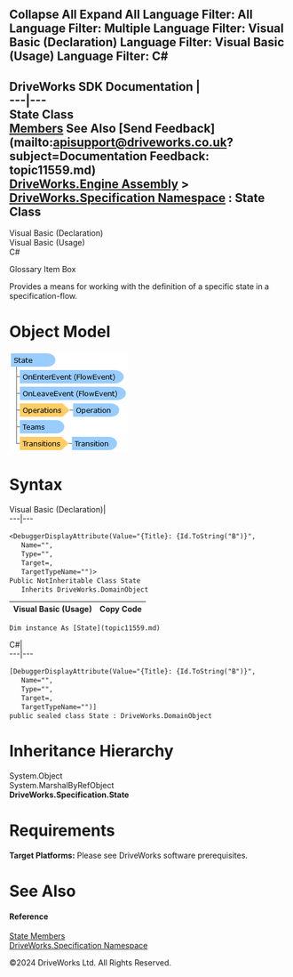        

 Collapse All Expand All  Language Filter: All  Language Filter: Multiple  Language Filter: Visual Basic (Declaration) Language Filter: Visual Basic (Usage) Language Filter: C#  
---  
DriveWorks SDK Documentation  |   
---|---  
State Class   
[Members](topic11560.md) See Also [Send Feedback](mailto:apisupport@driveworks.co.uk?subject=Documentation Feedback: topic11559.md)  
[DriveWorks.Engine Assembly](topic2156.md) > [DriveWorks.Specification Namespace](topic10764.md) : State Class  
---  
  
Visual Basic (Declaration)    
Visual Basic (Usage)    
C# 

Glossary Item Box

Provides a means for working with the definition of a specific state in a specification-flow. 

# Object Model

![](dotnetdiagramimages/image590.png)

# Syntax

Visual Basic (Declaration)|   
---|---  
      
    
    <DebuggerDisplayAttribute(Value="{Title}: {Id.ToString("B")}", 
       Name="", 
       Type="", 
       Target=, 
       TargetTypeName="")>
    Public NotInheritable Class State 
       Inherits DriveWorks.DomainObject  
  
Visual Basic (Usage)| Copy Code  
---|---  
      
    
    Dim instance As [State](topic11559.md)  
  
C#|   
---|---  
      
    
    [DebuggerDisplayAttribute(Value="{Title}: {Id.ToString("B")}", 
       Name="", 
       Type="", 
       Target=, 
       TargetTypeName="")]
    public sealed class State : DriveWorks.DomainObject   
  
# Inheritance Hierarchy

System.Object  
System.MarshalByRefObject  
**DriveWorks.Specification.State**  


# Requirements

**Target Platforms:** Please see DriveWorks software prerequisites.

# See Also

#### Reference

[State Members](topic11560.md)   
[DriveWorks.Specification Namespace](topic10764.md)

©2024 DriveWorks Ltd. All Rights Reserved.

